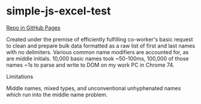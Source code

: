 # simple-js-excel-test


<a href="https://franklyT.github.io/simple-js-excel-test/" target="_blank" rel="noopener">
Repo in GitHub Pages
</a>

Created under the premise of efficiently fulfilling co-worker's basic request to clean and prepare bulk data formatted as a raw list of first and last names with no delimiters. Various common name modifiers are accounted for, as are middle initials. 10,000 basic names took ~50-100ms, 100,000 of those names ~1s to parse and write to DOM on my work PC in Chrome 74.


Limitations

Middle names, mixed types, and unconventional unhyphenated names which run into the middle name problem.

